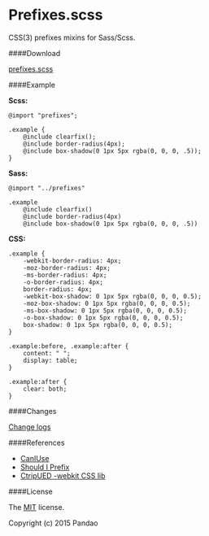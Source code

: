 # Prefixes.scss
CSS(3) prefixes mixins for Sass/Scss.

####Download

[prefixes.scss](https://raw.githubusercontent.com/pandao/prefixes.scss/master/dist/prefixes.scss)

####Example

**Scss:**

    @import "prefixes";
    
    .example {
        @include clearfix();
        @include border-radius(4px);
        @include box-shadow(0 1px 5px rgba(0, 0, 0, .5));
    }

**Sass:**

    @import "../prefixes"

    .example
        @include clearfix()
        @include border-radius(4px)
        @include box-shadow(0 1px 5px rgba(0, 0, 0, .5))

**CSS:**

    .example {
        -webkit-border-radius: 4px;
        -moz-border-radius: 4px;
        -ms-border-radius: 4px;
        -o-border-radius: 4px;
        border-radius: 4px;
        -webkit-box-shadow: 0 1px 5px rgba(0, 0, 0, 0.5);
        -moz-box-shadow: 0 1px 5px rgba(0, 0, 0, 0.5);
        -ms-box-shadow: 0 1px 5px rgba(0, 0, 0, 0.5);
        -o-box-shadow: 0 1px 5px rgba(0, 0, 0, 0.5);
        box-shadow: 0 1px 5px rgba(0, 0, 0, 0.5); 
    }
    
    .example:before, .example:after {
        content: " ";
        display: table; 
    }
    
    .example:after {
        clear: both; 
    }
    
####Changes

[Change logs](https://github.com/pandao/prefixes.scss/blob/master/CHANGE.md)

####References

- [CanIUse](http://caniuse.com/ "CanIUse")
- [Should I Prefix](http://shouldiprefix.com/ "Should I Prefix")
- [CtripUED -webkit CSS lib](http://ued.ctrip.com/webkitcss/index.html "CtripUED -webkit CSS lib")

####License

The [MIT](https://github.com/pandao/prefixes.scss/blob/master/LICENSE) license.

Copyright (c) 2015 Pandao
